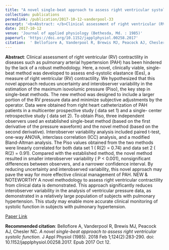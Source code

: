 ```yaml
--- 
title: "A novel single-beat approach to assess right ventricular systolic function." 
collection: publications 
permalink: /publication/2017-10-12-vanderpool-33 
excerpt: '<b>Abstract: </b>Clinical assessment of right ventricular (RV) contractility in diseases such as pulmonary arterial hypertension (PAH) has been hindered by the lack of a robust methodology. Here, a novel, clinically viable, single- beat method was developed to assess end-systolic elastance (Ees), a measure of right ventricular [...]' 
date: 2017-10-12 
venue: 'Journal of applied physiology (Bethesda, Md. : 1985)' 
paperurl: 'https://doi.org/10.1152/japplphysiol.00258.2017' 
citation:  ' Bellofiore A, Vanderpool R, Brewis MJ, Peacock AJ, Chesler NC. <i>A novel single-beat approach to assess right ventricular systolic function.</i> J Appl Physiol (1985). 2018 Feb 1;124(2):283-290. doi: 10.1152/japplphysiol.00258.2017. Epub 2017 Oct 12.' 
--- 
```

<b>Abstract</b>:  Clinical assessment of right ventricular (RV) contractility in diseases such as pulmonary arterial hypertension (PAH) has been hindered by the lack of a robust methodology. Here, a novel, clinically viable, single- beat method was developed to assess end-systolic elastance (Ees), a measure of right ventricular (RV) contractility. We hypothesized that this novel approach reduces uncertainty and interobserver variability in the estimation of the maximum isovolumic pressure (Piso), the key step in single-beat methods. The new method was designed to include a larger portion of the RV pressure data and minimize subjective adjustments by the operator. Data were obtained from right heart catheterization of PAH patients in a multicenter prospective study ( data set 1) and a single- center retrospective study ( data set 2). To obtain Piso, three independent observers used an established single-beat method (based on the first derivative of the pressure waveform) and the novel method (based on the second derivative). Interobserver variability analysis included paired t-test, one-way ANOVA, interclass correlation (ICC) analysis, and a modified Bland-Altman analysis. The Piso values obtained from the two methods were linearly correlated for both data set 1 ( R(2) = 0.74) and data set 2 ( R(2) = 0.91). Compared with the established method, the novel method resulted in smaller interobserver variability ( P < 0.001), nonsignificant differences between observers, and a narrower confidence interval. By reducing uncertainty and interobserved variability, this novel approach may pave the way for more effective clinical management of PAH. NEW & NOTEWORTHY A novel methodology to assess right ventricular contractility from clinical data is demonstrated. This approach significantly reduces interobserver variability in the analysis of ventricular pressure data, as demonstrated in a relatively large population of subjects with pulmonary hypertension. This study may enable more accurate clinical monitoring of systolic function in subjects with pulmonary hypertension.  
 
[Paper Link](https://doi.org/10.1152/japplphysiol.00258.2017) 
 
<b>Recommended citation</b>:  Bellofiore A, Vanderpool R, Brewis MJ, Peacock AJ, Chesler NC. <i>A novel single-beat approach to assess right ventricular systolic function.</i> J Appl Physiol (1985). 2018 Feb 1;124(2):283-290. doi: 10.1152/japplphysiol.00258.2017. Epub 2017 Oct 12. 
